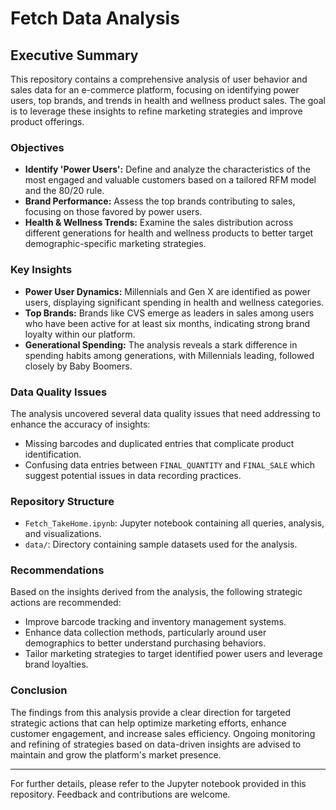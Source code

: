 
# Fetch Data Analysis

## Executive Summary

This repository contains a comprehensive analysis of user behavior and sales data for an e-commerce platform, focusing on identifying power users, top brands, and trends in health and wellness product sales. The goal is to leverage these insights to refine marketing strategies and improve product offerings.

### Objectives

- **Identify 'Power Users':** Define and analyze the characteristics of the most engaged and valuable customers based on a tailored RFM model and the 80/20 rule.
- **Brand Performance:** Assess the top brands contributing to sales, focusing on those favored by power users.
- **Health & Wellness Trends:** Examine the sales distribution across different generations for health and wellness products to better target demographic-specific marketing strategies.

### Key Insights

- **Power User Dynamics:** Millennials and Gen X are identified as power users, displaying significant spending in health and wellness categories.
- **Top Brands:** Brands like CVS emerge as leaders in sales among users who have been active for at least six months, indicating strong brand loyalty within our platform.
- **Generational Spending:** The analysis reveals a stark difference in spending habits among generations, with Millennials leading, followed closely by Baby Boomers.

### Data Quality Issues

The analysis uncovered several data quality issues that need addressing to enhance the accuracy of insights:
- Missing barcodes and duplicated entries that complicate product identification.
- Confusing data entries between `FINAL_QUANTITY` and `FINAL_SALE` which suggest potential issues in data recording practices.

### Repository Structure

- `Fetch_TakeHome.ipynb`: Jupyter notebook containing all queries, analysis, and visualizations.
- `data/`: Directory containing sample datasets used for the analysis.

### Recommendations

Based on the insights derived from the analysis, the following strategic actions are recommended:
- Improve barcode tracking and inventory management systems.
- Enhance data collection methods, particularly around user demographics to better understand purchasing behaviors.
- Tailor marketing strategies to target identified power users and leverage brand loyalties.

### Conclusion

The findings from this analysis provide a clear direction for targeted strategic actions that can help optimize marketing efforts, enhance customer engagement, and increase sales efficiency. Ongoing monitoring and refining of strategies based on data-driven insights are advised to maintain and grow the platform's market presence.

---

For further details, please refer to the Jupyter notebook provided in this repository. Feedback and contributions are welcome.

